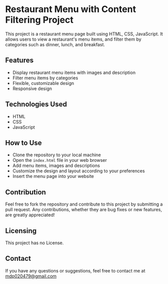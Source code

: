 # Restaurant Menu with Content Filtering Project

This project is a restaurant menu page built using HTML, CSS, JavaScript. It allows users to view a restaurant's menu items, and filter them by categories such as dinner, lunch, and breakfast.

## Features

- Display restaurant menu items with images and description
- Filter menu items by categories
- Flexible, customizable design
- Responsive design

## Technologies Used

- HTML
- CSS
- JavaScript

## How to Use

- Clone the repository to your local machine
- Open the `index.html` file in your web browser
- Add menu items, images and descriptions
- Customize the design and layout according to your preferences
- Insert the menu page into your website

## Contribution

Feel free to fork the repository and contribute to this project by submitting a pull request. Any contributions, whether they are bug fixes or new features, are greatly appreciated!

## Licensing

This project has no License.

## Contact

If you have any questions or suggestions, feel free to contact me at [mdp020479@gmail.com](mailto:mdp020479@gmail.com)
